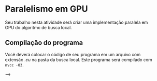 # Paralelismo em GPU

Seu trabalho nesta atividade será criar uma implementação paralela em GPU do algoritmo de busca local.

## Compilação do programa

Você deverá colocar o código de seu programa em um arquivo com extensão *.cu* na pasta da busca local. Este programa será compilado com `nvcc -O3`. 
<!-- 
## Correção automática

Seu programa deverá ter comportamento idêntico a busca local sequencial.  Ou seja, deverá suportar as mesmas opções com `DEBUG` e `ITER`.
<!-- 
Execute o corretor com o argumento `local-gpu` para rodar somente estes testes. --> -->
